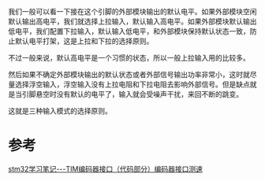 我们一般可以看一下接在这个引脚的外部模块输出的默认电平。如果外部模块空闲默认输出高电平，我们就选择上拉输入，默认输入高电平。如果外部模块默认输出低电平，我们配置下拉输入，默认输入低电平，和外部模块保持默认状态一致，防止默认电平打架，这是上拉和下拉的选择原则。

不过一般来说，默认高电平是一个习惯的状态，所以一般上拉输入用的比较多。

然后如果不确定外部模块输出的默认状态或者外部信号输出功率非常小，这时就尽量选择浮空输入，浮空输入没有上拉电阻和下拉电阻去影响外部信号。但是缺点就是当引脚悬空时没有默认的电平了，输入就会受噪声干扰，来回不断的跳变。

这就是三种输入模式的选择原则。


# 参考

<a href="https://blog.csdn.net/xiaobaivera/article/details/140041072">stm32学习笔记---TIM编码器接口（代码部分）编码器接口测速</a>

